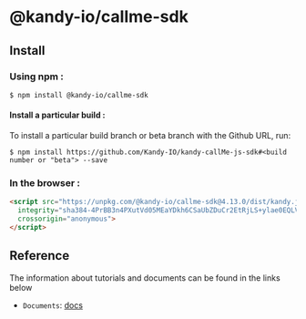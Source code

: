 # @kandy-io/callme-sdk

## Install

### Using npm :

`$ npm install @kandy-io/callme-sdk`

#### Install a particular build :

To install a particular build branch or beta branch with the Github URL, run:

`$ npm install https://github.com/Kandy-IO/kandy-callMe-js-sdk#<build number or "beta"> --save`

### In the browser :
```html
<script src="https://unpkg.com/@kandy-io/callme-sdk@4.13.0/dist/kandy.js"
  integrity="sha384-4PrBB3n4PXutVd05MEaYDkh6CSaUbZDuCr2EtRjLS+ylae0EQLVGeEAhsziAAJiy"
  crossorigin="anonymous">
</script>
```
## Reference

The information about tutorials and documents can be found in the links below

* `Documents`: [docs](https://kandy-io.github.io/kandy-callMe-js-sdk/docs)


